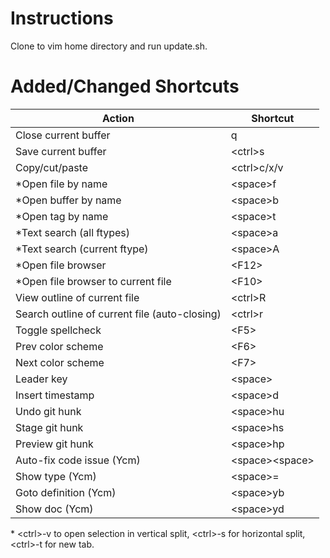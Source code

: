 # Instructions

Clone to vim home directory and run update.sh.

# Added/Changed Shortcuts

| Action                      | Shortcut     |
|-----------------------------|--------------|
| Close current buffer        | q            |
| Save current buffer         | \<ctrl\>s   |
| Copy/cut/paste              | \<ctrl\>c/x/v |
| *Open file by name          | \<space\>f  |
| *Open buffer by name        | \<space\>b  |
| *Open tag by name           | \<space\>t  |
| *Text search (all ftypes)   | \<space\>a  |
| *Text search (current ftype)| \<space\>A  |
| *Open file browser          | \<F12\>      |
| *Open file browser to current file            | \<F10\>       |
| View outline of current file                  | \<ctrl\>R    |
| Search outline of current file (auto-closing) | \<ctrl\>r    |
| Toggle spellcheck           | \<F5\>    |
| Prev color scheme           | \<F6\>    |
| Next color scheme           | \<F7\>    |
| Leader key                  | \<space\> |
| Insert timestamp            | \<space\>d |
| Undo git hunk               | \<space\>hu |
| Stage git hunk              | \<space\>hs |
| Preview git hunk            | \<space\>hp |
| Auto-fix code issue (Ycm)   | \<space\><space\> |
| Show type (Ycm)             | \<space\>= |
| Goto definition (Ycm)       | \<space\>yb |
| Show doc (Ycm)              | \<space\>yd |

\* \<ctrl\>-v to open selection in vertical split, \<ctrl\>-s for horizontal split, \<ctrl\>-t for new tab.
